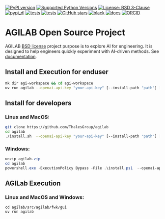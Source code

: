 [![PyPI version](https://img.shields.io/pypi/v/agilab.svg?color=informational)](https://pypi.org/project/agilab)
[![Supported Python Versions](https://img.shields.io/pypi/pyversions/agilab.svg)](https://pypi.org/project/agilab/)
[![License: BSD 3-Clause](https://img.shields.io/badge/License-BSD%203--Clause-blue.svg)](https://opensource.org/licenses/BSD-3-Clause)
[![pypi_dl](https://img.shields.io/pypi/dm/agilab)]()
[![tests](https://thalesgroup.github.io/agilab/tests.svg)](https://thalesgroup.github.io/agilab/tests.svg)
[![tests](https://thalesgroup.github.io/agilab/coverage.svg)](https://thalesgroup.github.io/agilab/coverage.svg)
[![GitHub stars](https://img.shields.io/github/stars/ThalesGroup/agilab.svg)](https://github.com/ThalesGroup/agilab)
[![black](https://img.shields.io/badge/code%20style-black-000000.svg)]()
[![docs](https://img.shields.io/badge/docs-online-brightgreen.svg)](https://thalesgroup.github.io/agilab)
[![ORCID](https://img.shields.io/badge/ORCID-0009--0003--5375--368X-A6CE39?logo=orcid)](https://orcid.org/0009-0003-5375-368X)


# AGILAB Open Source Project

AGILAB [BSD license](https://github.com/ThalesGroup/agilab/blob/main/LICENSE) project purpose is to explore AI for engineering. It is designed to help engineers quickly experiment with AI-driven methods.
See [documentation](https://thalesgroup.github.io/agilab).

## Install and Execution for enduser

```bash
mk dir agi-workspace && cd agi-workspace
uv run agilab --openai-api-key "your-api-key" [--install-path "path"] [--cluster-credentials "user:password"]
```


## Install for developers

### Linux and MacOS:

```bash
git clone https://github.com/ThalesGroup/agilab
cd agilab  
./install.sh  --openai-api-key "your-api-key" [--install-path "path"] [--cluster-credentials "user:password"]
```

### Windows:

```powershell
unzip agilab.zip
cd agilab
powershell.exe -ExecutionPolicy Bypass -File .\install.ps1  --openai-api-key "your-api-key" [--install-path "path"] [--cluster-credentials "user:password"]
```

## AGILab Execution

### Linux and MacOS and Windows:

```commandline
cd agilab/src/agilab/fwk/gui
uv run agilab